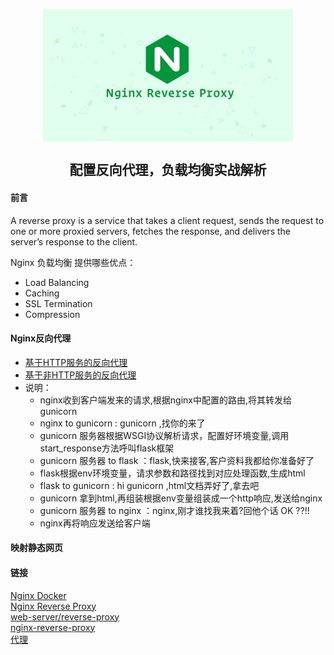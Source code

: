 <p align="center">
<img width="400" align="center" src="Assets/20190529160128.jpg"/>
<h2 align="center">配置反向代理，负载均衡实战解析</h2>
</p>

#### 前言
  A reverse proxy is a service that takes a client request, sends the request to one or more proxied servers, fetches the response, and delivers the server’s response to the client.

  Nginx 负载均衡 提供哪些优点：  
  - Load Balancing  
  - Caching  
  - SSL Termination  
  - Compression  

#### Nginx反向代理
- [基于HTTP服务的反向代理](05.Nginx_Http.md)  
- [基于非HTTP服务的反向代理](06.Nginx_Https.md)  
- 说明：  
  - nginx收到客户端发来的请求,根据nginx中配置的路由,将其转发给 gunicorn 
  - nginx to gunicorn : gunicorn ,找你的来了
  - gunicorn 服务器根据WSGI协议解析请求，配置好环境变量,调用start_response方法呼叫flask框架 
  - gunicorn 服务器 to flask ：flask,快来接客,客户资料我都给你准备好了
  - flask根据env环境变量，请求参数和路径找到对应处理函数,生成html
  - flask to gunicorn : hi gunicorn ,html文档弄好了,拿去吧
  - gunicorn 拿到html,再组装根据env变量组装成一个http响应,发送给nginx
  - gunicorn 服务器 to nginx ：nginx,刚才谁找我来着?回他个话 OK ??!!
  - nginx再将响应发送给客户端



#### 映射静态网页


#### 链接
[Nginx Docker](http://www.ruanyifeng.com/blog/2018/02/nginx-docker.html )  
[Nginx Reverse Proxy](https://linuxize.com/post/nginx-reverse-proxy/)  
[web-server/reverse-proxy](https://docs.nginx.com/nginx/admin-guide/web-server/reverse-proxy/)  
[nginx-reverse-proxy](https://linuxize.com/post/nginx-reverse-proxy/)   
[代理](https://www.cnblogs.com/chenhaoyu/p/10815122.html) 
